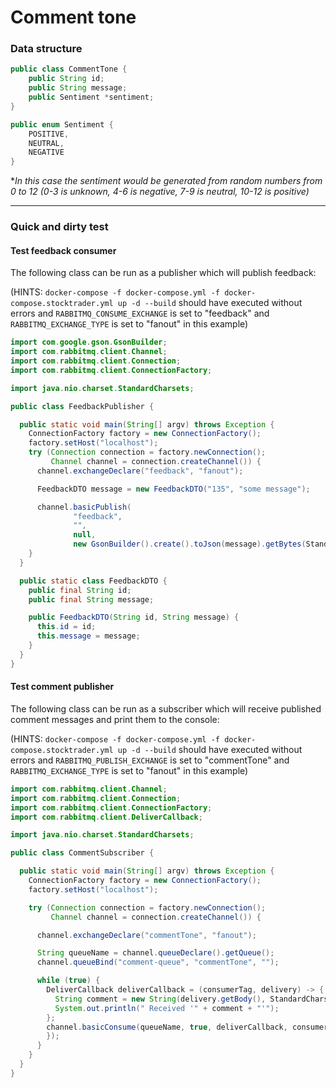 # Comment tone

### Data structure
``` Java
public class CommentTone {
    public String id;
    public String message;
    public Sentiment *sentiment;
}

public enum Sentiment {
    POSITIVE,
    NEUTRAL,
    NEGATIVE
}
```

*_In this case the sentiment would be generated from random numbers from 0 to 12 (0-3 is unknown, 4-6 is negative, 7-9 is neutral, 10-12 is positive)_   

---

### Quick and dirty test

#### Test feedback consumer

The following class can be run as a publisher which will publish feedback:

(HINTS: `docker-compose -f docker-compose.yml -f docker-compose.stocktrader.yml up -d --build` should have executed without errors and `RABBITMQ_CONSUME_EXCHANGE` is set to "feedback" and `RABBITMQ_EXCHANGE_TYPE` is set to "fanout" in this example)

``` Java
import com.google.gson.GsonBuilder;
import com.rabbitmq.client.Channel;
import com.rabbitmq.client.Connection;
import com.rabbitmq.client.ConnectionFactory;

import java.nio.charset.StandardCharsets;

public class FeedbackPublisher {

  public static void main(String[] argv) throws Exception {
    ConnectionFactory factory = new ConnectionFactory();
    factory.setHost("localhost");
    try (Connection connection = factory.newConnection();
         Channel channel = connection.createChannel()) {
      channel.exchangeDeclare("feedback", "fanout");

      FeedbackDTO message = new FeedbackDTO("135", "some message");

      channel.basicPublish(
              "feedback",
              "",
              null,
              new GsonBuilder().create().toJson(message).getBytes(StandardCharsets.UTF_8));
    }
  }

  public static class FeedbackDTO {
    public final String id;
    public final String message;

    public FeedbackDTO(String id, String message) {
      this.id = id;
      this.message = message;
    }
  }
}
```


#### Test comment publisher

The following class can be run as a subscriber which will receive published comment messages and print them to the console:

(HINTS: `docker-compose -f docker-compose.yml -f docker-compose.stocktrader.yml up -d --build` should have executed without errors and `RABBITMQ_PUBLISH_EXCHANGE` is set to "commentTone" and `RABBITMQ_EXCHANGE_TYPE` is set to "fanout" in this example)

``` Java
import com.rabbitmq.client.Channel;
import com.rabbitmq.client.Connection;
import com.rabbitmq.client.ConnectionFactory;
import com.rabbitmq.client.DeliverCallback;

import java.nio.charset.StandardCharsets;

public class CommentSubscriber {

  public static void main(String[] argv) throws Exception {
    ConnectionFactory factory = new ConnectionFactory();
    factory.setHost("localhost");

    try (Connection connection = factory.newConnection();
         Channel channel = connection.createChannel()) {

      channel.exchangeDeclare("commentTone", "fanout");

      String queueName = channel.queueDeclare().getQueue();
      channel.queueBind("comment-queue", "commentTone", "");

      while (true) {
        DeliverCallback deliverCallback = (consumerTag, delivery) -> {
          String comment = new String(delivery.getBody(), StandardCharsets.UTF_8);
          System.out.println(" Received '" + comment + "'");
        };
        channel.basicConsume(queueName, true, deliverCallback, consumerTag -> {
        });
      }
    }
  }
}
```

